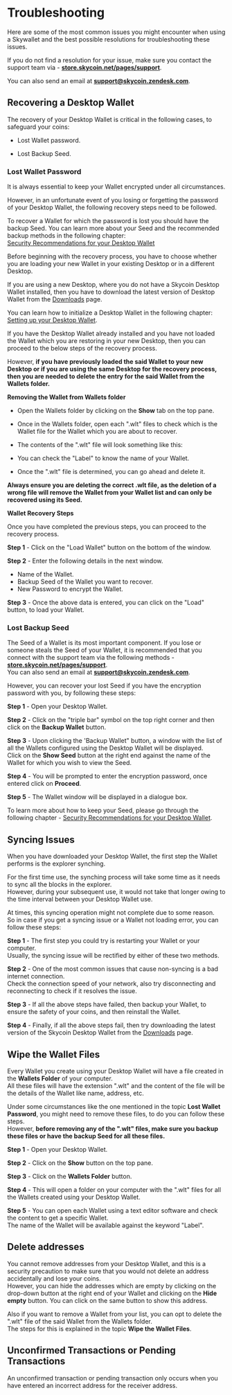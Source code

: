 # Troubleshooting

Here are some of the most common issues you might encounter when using a Skywallet and the best possible resolutions for troubleshooting these issues. 

If you do not find a resolution for your issue, make sure you contact the support team via - **[store.skycoin.net/pages/support](store.skycoin.net/pages/support)**.

You can also send an email at **support@skycoin.zendesk.com**.

## Recovering a Desktop Wallet

The recovery of your Desktop Wallet is critical in the following cases, to safeguard your coins:

* Lost Wallet password.

* Lost Backup Seed.

### Lost Wallet Password

It is always essential to keep your Wallet encrypted under all circumstances. 

However, in an unfortunate event of you losing or forgetting the password of your Desktop Wallet, the following recovery steps need to be followed.

To recover a Wallet for which the password is lost you should have the backup Seed. You can learn more about your Seed and the recommended backup methods in the following chapter:  
[Security Recommendations for your Desktop Wallet]()

Before beginning with the recovery process, you have to choose whether you are loading your new Wallet in your existing Desktop or in a different Desktop.

If you are using a new Desktop, where you do not have a Skycoin Desktop Wallet installed, then you have to download the latest version of Desktop Wallet from the [Downloads](https://www.skycoin.net/downloads) page.

You can learn how to initialize a Desktop Wallet in the following chapter:  
[Setting up your Desktop Wallet]().

If you have the Desktop Wallet already installed and you have not loaded the Wallet which you are restoring in your new Desktop, then you can proceed to the below steps of the recovery process.

However, **if you have previously loaded the said Wallet to your new Desktop or if you are using the same Desktop for the recovery process, then you are needed to delete the entry for the said Wallet from the Wallets folder.**

**Removing the Wallet from Wallets folder**

* Open the Wallets folder by clicking on the **Show** tab on the top pane.  
<Screenshot of the show tab>

* Once in the Wallets folder, open each ".wlt" files to check which is the Wallet file for the Wallet which you are about to recover.

* The contents of the ".wlt" file will look something like this:
<Screenshot of the wlt file content>

* You can check the "Label" to know the name of your Wallet.

* Once the ".wlt" file is determined, you can go ahead and delete it. 

**Always ensure you are deleting the correct .wlt file, as the deletion of a wrong file will remove the Wallet from your Wallet list and can only be recovered using its Seed.**

**Wallet Recovery Steps**

Once you have completed the previous steps, you can proceed to the recovery process.

**Step 1** -  Click on the "Load Wallet" button on the bottom of the window.

**Step 2** - Enter the following details in the next window.  
* Name of the Wallet.
* Backup Seed of the Wallet you want to recover.
* New Password to encrypt the Wallet.
<Screenshot of the entered values in the load wallet window>

**Step 3** - Once the above data is entered, you can click on the "Load" button, to load your Wallet.

### Lost Backup Seed

The Seed of a Wallet is its most important component. If you lose or someone steals the Seed of your Wallet, it is recommended that you connect with the support team via the following methods -  
**[store.skycoin.net/pages/support](store.skycoin.net/pages/support)**.  
You can also send an email at **support@skycoin.zendesk.com**.

However, you can recover your lost Seed if you have the encryption password with you, by following these steps:

**Step 1** - Open your Desktop Wallet.

**Step 2** - Click on the "triple bar" symbol on the top right corner and then click on the **Backup Wallet** button.
<Screenshot of the window highlighting the triple bar symbol>

**Step 3** - Upon clicking the 'Backup Wallet" button, a window with the list of all the Wallets configured using the Desktop Wallet will be displayed.  
Click on the **Show Seed** button at the right end against the name of the Wallet for which you wish to view the Seed.
<Screenshot of the window>

**Step 4** - You will be prompted to enter the encryption password, once entered click on **Proceed**.

**Step 5** - The Wallet window will be displayed in a dialogue box.

To learn more about how to keep your Seed, please go through the following chapter - [Security Recommendations for your Desktop Wallet]().

## Syncing Issues

When you have downloaded your Desktop Wallet, the first step the Wallet performs is the explorer synching.

For the first time use, the synching process will take some time as it needs to sync all the blocks in the explorer.  
However, during your subsequent use, it would not take that longer owing to the time interval between your Desktop Wallet use.

At times, this syncing operation might not complete due to some reason.  
So in case if you get a syncing issue or a Wallet not loading error, you can follow these steps:

**Step 1** - The first step you could try is restarting your Wallet or your computer.  
Usually, the syncing issue will be rectified by either of these two methods.

**Step 2** - One of the most common issues that cause non-syncing is a bad internet connection.  
Check the connection speed of your network, also try disconnecting and reconnecting to check if it resolves the issue.

**Step 3** - If all the above steps have failed, then backup your Wallet, to ensure the safety of your coins, and then reinstall the Wallet.

**Step 4** - Finally, if all the above steps fail, then try downloading the latest version of the Skycoin Desktop Wallet from the [Downloads](https://www.skycoin.net/downloads) page.

## Wipe the Wallet Files

Every Wallet you create using your Desktop Wallet will have a file created in the **Wallets Folder** of your computer.  
All these files will have the extension ".wlt" and the content of the file will be the details of the Wallet like name, address, etc.

Under some circumstances like the one mentioned in the topic **Lost Wallet Password**, you might need to remove these files, to do you can follow these steps.  
However, **before removing any of the ".wlt" files, make sure you backup these files or have the backup Seed for all these files.**

**Step 1** - Open your Desktop Wallet.

**Step 2** - Click on the **Show** button on the top pane.

**Step 3** - Click on the **Wallets Folder** button.

**Step 4** - This will open a folder on your computer with the ".wlt" files for all the Wallets created using your Desktop Wallet.

**Step 5** - You can open each Wallet using a text editor software and check the content to get a specific Wallet.  
The name of the Wallet will be available against the keyword "Label".

## Delete addresses

You cannot remove addresses from your Desktop Wallet, and this is a security precaution to make sure that you would not delete an address accidentally and lose your coins.  
However, you can hide the addresses which are empty by clicking on the drop-down button at the right end of your Wallet and clicking on the **Hide empty** button. You can click on the same button to show this address.

Also if you want to remove a Wallet from your list, you can opt to delete the ".wlt" file of the said Wallet from the Wallets folder.  
The steps for this is explained in the topic **Wipe the Wallet Files**.

## Unconfirmed Transactions or Pending Transactions

An unconfirmed transaction or pending transaction only occurs when you have entered an incorrect address for the receiver address.
